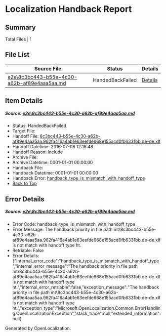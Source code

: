 # <a name='report-top'></a> Localization Handback Report

## Summary
 Total Files | 1

## File List
 Source File | Status | Details 
 ----------- | ------ | ------- 
 [e2e\8c3bc443-b55e-4c30-a62b-af89e4aaa5aa.md](https://github.com/OpenLocalizationTestOrg/oltest/blob/675eb92de6ee17b15328a991f237288db6ba8240/e2e/8c3bc443-b55e-4c30-a62b-af89e4aaa5aa.md) | HandedBackFailed | [Details](#33545572e4e8344da38d792113cd97783b8cc8f65)

## Item Details
##### <a name='33545572e4e8344da38d792113cd97783b8cc8f65'></a> Source: [e2e\8c3bc443-b55e-4c30-a62b-af89e4aaa5aa.md](https://github.com/OpenLocalizationTestOrg/oltest/blob/675eb92de6ee17b15328a991f237288db6ba8240/e2e/8c3bc443-b55e-4c30-a62b-af89e4aaa5aa.md)
* Status: HandedBackFailed
* Target File: 
* Handoff File: [8c3bc443-b55e-4c30-a62b-af89e4aaa5aa.962fa416a4ab1e63eefde668e155acd0fb6331bb.de-de.xlf](https://github.com/OpenLocalizationTestOrg/olhandoff-e2e/blob/2b58149eb9fe9bf6c8a11015f7bd449e13dd649b/ol-handoff/OpenLocalizationTestOrg/oltest-dede-fly/ci/ht/8c3bc443-b55e-4c30-a62b-af89e4aaa5aa.962fa416a4ab1e63eefde668e155acd0fb6331bb.de-de.xlf)
* Handoff Datetime: 2016-07-08 12:16:48
* Handoff Reason: Include
* Archive File: 
* Archive Datetime: 0001-01-01 00:00:00
* Handback File: 
* Handback Datetime: 0001-01-01 00:00:00
* Handback Error: [handback_type_is_mismatch_with_handoff_type](#33545572e4e8344da38d792113cd97783b8cc8f65handback_type_is_mismatch_with_handoff_type)
* [Back to Top](#report-top)


## Error Details
##### <a name='33545572e4e8344da38d792113cd97783b8cc8f65handback_type_is_mismatch_with_handoff_type'></a> Source: [e2e\8c3bc443-b55e-4c30-a62b-af89e4aaa5aa.md](#33545572e4e8344da38d792113cd97783b8cc8f65)
* Error Code: handback_type_is_mismatch_with_handoff_type
* Error Message: The handback priority in file path mt\8c3bc443-b55e-4c30-a62b-af89e4aaa5aa.962fa416a4ab1e63eefde668e155acd0fb6331bb.de-de.xlf is not match with handoff type ht.
* Retriable: False
* Error Details: {"internal_error_code":"handback_type_is_mismatch_with_handoff_type","internal_error_message":"The handback priority in file path mt\\8c3bc443-b55e-4c30-a62b-af89e4aaa5aa.962fa416a4ab1e63eefde668e155acd0fb6331bb.de-de.xlf is not match with handoff type ht.","internal_error_retriable":false,"exception_message":"The handback priority in file path mt\\8c3bc443-b55e-4c30-a62b-af89e4aaa5aa.962fa416a4ab1e63eefde668e155acd0fb6331bb.de-de.xlf is not match with handoff type ht.","exception_type":"Microsoft.OpenLocalization.Common.ErrorHandling.OpenLocalizationException","stack_trace":null,"extended_information":null}


Generated by OpenLocalization.
